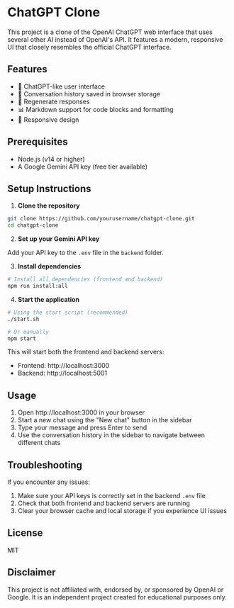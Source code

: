 # ChatGPT Clone

This project is a clone of the OpenAI ChatGPT web interface that uses several other AI instead of OpenAI's API. It features a modern, responsive UI that closely resembles the official ChatGPT interface.

## Features

- 🎨 ChatGPT-like user interface
- 🧠 Conversation history saved in browser storage
- 🔄 Regenerate responses
- 📊 Markdown support for code blocks and formatting
- 📱 Responsive design

## Prerequisites

- Node.js (v14 or higher)
- A Google Gemini API key (free tier available)

## Setup Instructions

1. **Clone the repository**

```bash
git clone https://github.com/yourusername/chatgpt-clone.git
cd chatgpt-clone
```

2. **Set up your Gemini API key**

Add your API key to the `.env` file in the `backend` folder.

3. **Install dependencies**

```bash
# Install all dependencies (frontend and backend)
npm run install:all
```

4. **Start the application**

```bash
# Using the start script (recommended)
./start.sh

# Or manually
npm start
```

This will start both the frontend and backend servers:
- Frontend: http://localhost:3000
- Backend: http://localhost:5001

## Usage

1. Open http://localhost:3000 in your browser
2. Start a new chat using the "New chat" button in the sidebar
3. Type your message and press Enter to send
4. Use the conversation history in the sidebar to navigate between different chats

## Troubleshooting

If you encounter any issues:

1. Make sure your API keys is correctly set in the backend `.env` file
2. Check that both frontend and backend servers are running
3. Clear your browser cache and local storage if you experience UI issues

## License

MIT

## Disclaimer

This project is not affiliated with, endorsed by, or sponsored by OpenAI or Google. It is an independent project created for educational purposes only.
